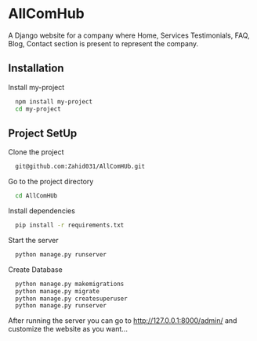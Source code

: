 
# AllComHub

A Django website for a company where Home, Services Testimonials, FAQ, Blog, Contact section is present to represent the company.
## Installation

Install my-project 

```bash
  npm install my-project
  cd my-project
```
    
## Project SetUp

Clone the project

```bash
  git@github.com:Zahid031/AllComHUb.git
```

Go to the project directory

```bash
  cd AllComHUb
```

Install dependencies

```bash
  pip install -r requirements.txt

```

Start the server

```bash
  python manage.py runserver
```
Create Database
```bash
  python manage.py makemigrations
  python manage.py migrate
  python manage.py createsuperuser
  python manage.py runserver

```
After running the server you can go to http://127.0.0.1:8000/admin/
and customize the website as you want...
